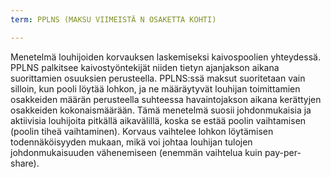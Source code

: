 ```yaml
---
term: PPLNS (MAKSU VIIMEISTÄ N OSAKETTA KOHTI)

---
```

Menetelmä louhijoiden korvauksen laskemiseksi kaivospoolien yhteydessä. PPLNS palkitsee kaivostyöntekijät niiden tietyn ajanjakson aikana suorittamien osuuksien perusteella. PPLNS:ssä maksut suoritetaan vain silloin, kun pooli löytää lohkon, ja ne määräytyvät louhijan toimittamien osakkeiden määrän perusteella suhteessa havaintojakson aikana kerättyjen osakkeiden kokonaismäärään. Tämä menetelmä suosii johdonmukaisia ja aktiivisia louhijoita pitkällä aikavälillä, koska se estää poolin vaihtamisen (poolin tiheä vaihtaminen). Korvaus vaihtelee lohkon löytämisen todennäköisyyden mukaan, mikä voi johtaa louhijan tulojen johdonmukaisuuden vähenemiseen (enemmän vaihtelua kuin pay-per-share).
